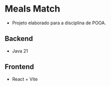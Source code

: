 # Meals Match

- Projeto elaborado para a disciplina de POOA.

## Backend

- Java 21

## Frontend 

- React + Vite
